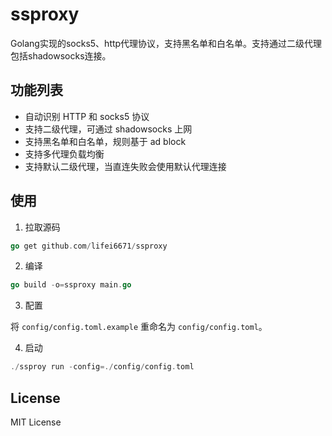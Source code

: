 # ssproxy

Golang实现的socks5、http代理协议，支持黑名单和白名单。支持通过二级代理包括shadowsocks连接。

## 功能列表

- 自动识别 HTTP 和 socks5 协议
- 支持二级代理，可通过 shadowsocks 上网
- 支持黑名单和白名单，规则基于 ad block
- 支持多代理负载均衡
- 支持默认二级代理，当直连失败会使用默认代理连接

## 使用

1. 拉取源码

```go
go get github.com/lifei6671/ssproxy
```

2. 编译

```go
go build -o=ssproxy main.go
```

3. 配置

将 `config/config.toml.example` 重命名为 `config/config.toml`。

4. 启动

```go
./ssproy run -config=./config/config.toml
```


## License

MIT License